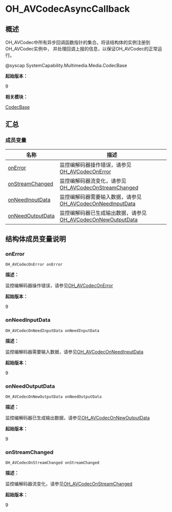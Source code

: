 # OH_AVCodecAsyncCallback


## 概述

OH_AVCodec中所有异步回调函数指针的集合。将该结构体的实例注册到OH_AVCodec实例中， 并处理回调上报的信息，以保证OH_AVCodec的正常运行。

\@syscap SystemCapability.Multimedia.Media.CodecBase

**起始版本：**

9

**相关模块：**

[CodecBase](_codec_base.md)


## 汇总


### 成员变量

| 名称 | 描述 | 
| -------- | -------- |
| [onError](#onerror) | 监控编解码器操作错误，请参见[OH_AVCodecOnError](_codec_base.md#oh_avcodeconerror) | 
| [onStreamChanged](#onstreamchanged) | 监控编解码器流变化，请参见[OH_AVCodecOnStreamChanged](_codec_base.md#oh_avcodeconstreamchanged) | 
| [onNeedInputData](#onneedinputdata) | 监控编解码器需要输入数据，请参见[OH_AVCodecOnNeedInputData](_codec_base.md#oh_avcodeconneedinputdata) | 
| [onNeedOutputData](#onneedoutputdata) | 监控编解码器已生成输出数据，请参见[OH_AVCodecOnNewOutputData](_codec_base.md#oh_avcodeconnewoutputdata) | 


## 结构体成员变量说明


### onError

  
```
OH_AVCodecOnError onError
```

**描述：**

监控编解码器操作错误，请参见[OH_AVCodecOnError](_codec_base.md#oh_avcodeconerror)

**起始版本：**

9


### onNeedInputData

  
```
OH_AVCodecOnNeedInputData onNeedInputData
```

**描述：**

监控编解码器需要输入数据，请参见[OH_AVCodecOnNeedInputData](_codec_base.md#oh_avcodeconneedinputdata)

**起始版本：**

9


### onNeedOutputData

  
```
OH_AVCodecOnNewOutputData onNeedOutputData
```

**描述：**

监控编解码器已生成输出数据，请参见[OH_AVCodecOnNewOutputData](_codec_base.md#oh_avcodeconnewoutputdata)

**起始版本：**

9


### onStreamChanged

  
```
OH_AVCodecOnStreamChanged onStreamChanged
```

**描述：**

监控编解码器流变化，请参见[OH_AVCodecOnStreamChanged](_codec_base.md#oh_avcodeconstreamchanged)

**起始版本：**

9
